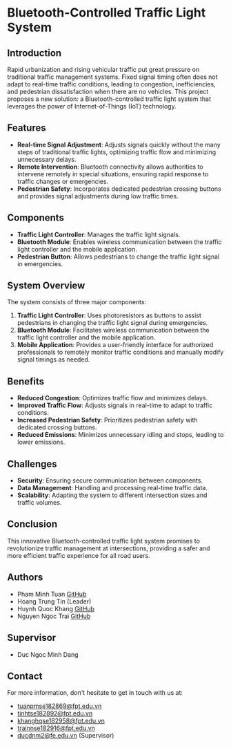 # Bluetooth-Controlled Traffic Light System

## Introduction
Rapid urbanization and rising vehicular traffic put great pressure on traditional traffic management systems. Fixed signal timing often does not adapt to real-time traffic conditions, leading to congestion, inefficiencies, and pedestrian dissatisfaction when there are no vehicles. This project proposes a new solution: a Bluetooth-controlled traffic light system that leverages the power of Internet-of-Things (IoT) technology.

## Features
- **Real-time Signal Adjustment**: Adjusts signals quickly without the many steps of traditional traffic lights, optimizing traffic flow and minimizing unnecessary delays.
- **Remote Intervention**: Bluetooth connectivity allows authorities to intervene remotely in special situations, ensuring rapid response to traffic changes or emergencies.
- **Pedestrian Safety**: Incorporates dedicated pedestrian crossing buttons and provides signal adjustments during low traffic times.

## Components
- **Traffic Light Controller**: Manages the traffic light signals.
- **Bluetooth Module**: Enables wireless communication between the traffic light controller and the mobile application.
- **Pedestrian Button**: Allows pedestrians to change the traffic light signal in emergencies.

## System Overview
The system consists of three major components:
1. **Traffic Light Controller**: Uses photoresistors as buttons to assist pedestrians in changing the traffic light signal during emergencies.
2. **Bluetooth Module**: Facilitates wireless communication between the traffic light controller and the mobile application.
3. **Mobile Application**: Provides a user-friendly interface for authorized professionals to remotely monitor traffic conditions and manually modify signal timings as needed.

## Benefits
- **Reduced Congestion**: Optimizes traffic flow and minimizes delays.
- **Improved Traffic Flow**: Adjusts signals in real-time to adapt to traffic conditions.
- **Increased Pedestrian Safety**: Prioritizes pedestrian safety with dedicated crossing buttons.
- **Reduced Emissions**: Minimizes unnecessary idling and stops, leading to lower emissions.

## Challenges
- **Security**: Ensuring secure communication between components.
- **Data Management**: Handling and processing real-time traffic data.
- **Scalability**: Adapting the system to different intersection sizes and traffic volumes.

## Conclusion
This innovative Bluetooth-controlled traffic light system promises to revolutionize traffic management at intersections, providing a safer and more efficient traffic experience for all road users.

## Authors
- Pham Minh Tuan [GitHub](https://github.com/MinhTuan0269)
- Hoang Trung Tin (Leader)
- Huynh Quoc Khang [GitHub](https://github.com/KhangHuynh09)
- Nguyen Ngoc Trai [GitHub](https://github.com/TraiNguyen391)
## Supervisor
- Duc Ngoc Minh Dang

## Contact
For more information, don't hesitate to get in touch with us at:
- tuanpmse182869@fpt.edu.vn
- tinhtse182892@fpt.edu.vn 
- khanghqse182958@fpt.edu.vn
- trainnse182916@fpt.edu.vn
- ducdnm2@fe.edu.vn (Supervisor)
